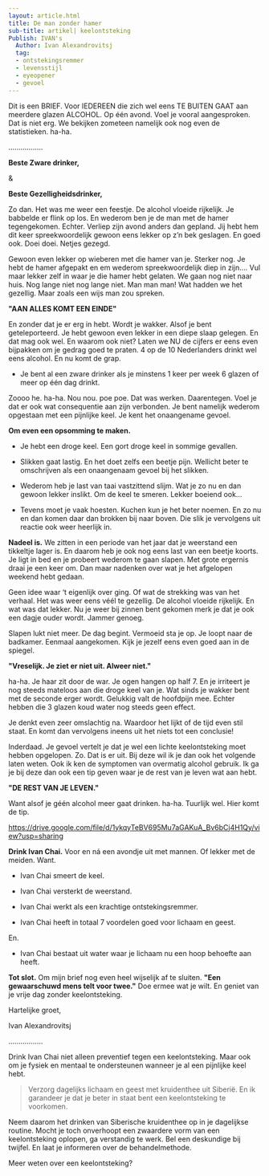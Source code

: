```yaml
---
layout: article.html
title: De man zonder hamer
sub-title: artikel| keelontsteking
Publish: IVAN's
  Author: Ivan Alexandrovitsj
  tag:
  - ontstekingsremmer
  - levensstijl
  - eyeopener
  - gevoel
---
```


Dit is een BRIEF. Voor IEDEREEN die zich wel eens TE BUITEN GAAT aan meerdere glazen ALCOHOL. Op één avond. Voel je vooral aangesproken. Dat is niet erg. We bekijken zometeen namelijk ook nog even de statistieken. ha-ha.

.................

**Beste Zware drinker,**

&

**Beste Gezelligheidsdrinker,**

Zo dan. Het was me weer een feestje. De alcohol vloeide rijkelijk. Je babbelde er flink op los. En wederom ben je de man met de hamer tegengekomen. Echter. Verliep zijn avond anders dan gepland. Jij hebt hem dit keer spreekwoordelijk gewoon eens lekker op z’n bek geslagen. En goed ook. Doei doei. Netjes gezegd.

Gewoon even lekker op wieberen met die hamer van je. Sterker nog. Je hebt de hamer afgepakt en em wederom spreekwoordelijk diep in zijn…. Vul maar lekker zelf in waar je die hamer hebt gelaten. We gaan nog niet naar huis. Nog lange niet nog lange niet. Man man man! Wat hadden we het gezellig. Maar zoals een wijs man zou spreken.

**"AAN ALLES KOMT EEN EINDE"**

En zonder dat je er erg in hebt. Wordt je wakker. Alsof je bent geteleporteerd. Je hebt gewoon even lekker in een diepe slaap gelegen. En dat mag ook wel. En waarom ook niet? Laten we NU de cijfers er eens even bijpakken om je gedrag goed te praten. 4 op de 10 Nederlanders drinkt wel eens alcohol. En nu komt de grap.

* Je bent al een zware drinker als je minstens 1 keer per week 6 glazen of meer op één dag drinkt. 

Zoooo he. ha-ha. Nou nou. poe poe. Dat was werken. Daarentegen. Voel je dat er ook wat consequentie aan zijn verbonden. Je bent namelijk wederom opgestaan met een pijnlijke keel. Je kent het onaangename gevoel. 

**Om even een opsomming te maken.**

* Je hebt een droge keel. Een gort droge keel in sommige gevallen.

* Slikken gaat lastig. En het doet zelfs een beetje pijn. Wellicht beter te omschrijven als een onaangenaam gevoel bij het slikken.

* Wederom heb je last van taai vastzittend slijm. Wat je zo nu en dan gewoon lekker inslikt. Om de keel te smeren. Lekker boeiend ook...

* Tevens moet je vaak hoesten. Kuchen kun je het beter noemen. En zo nu en dan komen daar dan brokken bij naar boven. Die slik je vervolgens uit reactie ook weer heerlijk in.

**Nadeel is.** We zitten in een periode van het jaar dat je weerstand een tikkeltje lager is. En daarom heb je ook nog eens last van een beetje koorts. Je ligt in bed en je probeert wederom te gaan slapen. Met grote ergernis draai je een keer om. Dan maar nadenken over wat je het afgelopen weekend hebt gedaan.

Geen idee waar ‘t eigenlijk over ging. Of wat de strekking was van het verhaal. Het was weer eens véél te gezellig. De alcohol vloeide rijkelijk. En wat was dat lekker. Nu je weer bij zinnen bent gekomen merk je dat je ook een dagje ouder wordt. Jammer genoeg.

Slapen lukt niet meer. De dag begint. Vermoeid sta je op. Je loopt naar de badkamer. Eenmaal aangekomen. Kijk je jezelf eens even goed aan in de spiegel. 

**"Vreselijk. Je ziet er niet uit. Alweer niet."**

ha-ha. Je haar zit door de war. Je ogen hangen op half 7. En je irriteert je nog steeds mateloos aan die droge keel van je. Wat sinds je wakker bent met de seconde erger wordt. Gelukkig valt de hoofdpijn mee. Echter hebben die 3 glazen koud water nog steeds geen effect. 

Je denkt even zeer omslachtig na. Waardoor het lijkt of de tijd even stil staat. En komt dan vervolgens ineens uit het niets tot een conclusie!

Inderdaad. Je gevoel vertelt je dat je wel een lichte keelontsteking moet hebben opgelopen. Zo. Dat is er uit. Bij deze wil ik je dan ook het volgende laten weten. Ook ik ken de symptomen van overmatig alcohol gebruik. Ik ga je bij deze dan ook een tip geven waar je de rest van je leven wat aan hebt. 

**"DE REST VAN JE LEVEN."**

Want alsof je géén alcohol meer gaat drinken. ha-ha. Tuurlijk wel. Hier komt de tip. 

https://drive.google.com/file/d/1ykqyTeBV695Mu7aGAKuA_Bv6bCj4H1Qy/view?usp=sharing

**Drink Ivan Chai.** Voor en ná een avondje uit met mannen. Of lekker met de meiden. Want.

* Ivan Chai smeert de keel. 

* Ivan Chai versterkt de weerstand.

* Ivan Chai werkt als een krachtige ontstekingsremmer. 

* Ivan Chai heeft in totaal 7 voordelen goed voor lichaam en geest. 

En.

* Ivan Chai bestaat uit water waar je lichaam nu een hoop behoefte aan heeft. 

**Tot slot.** Om mijn brief nog even heel wijselijk af te sluiten. **"Een gewaarschuwd mens telt voor twee."** Doe ermee wat je wilt. En geniet van je vrije dag zonder keelontsteking. 

Hartelijke groet,

Ivan Alexandrovitsj

.................

Drink Ivan Chai niet alleen preventief tegen een keelontsteking. Maar ook om je fysiek en mentaal te ondersteunen wanneer je al een pijnlijke keel hebt.

> Verzorg dagelijks lichaam en geest met kruidenthee uit Siberië. En ik garandeer je dat je beter in staat bent een keelontsteking te voorkomen.

Neem daarom het drinken van Siberische kruidenthee op in je dagelijkse routine. Mocht je toch onverhoopt een zwaardere vorm van een keelontsteking oplopen, ga verstandig te werk. Bel een deskundige bij twijfel. En laat je informeren over de behandelmethode.

Meer weten over een keelontsteking?
